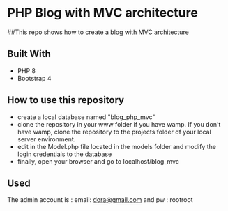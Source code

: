 # PHP Blog with MVC architecture

##This repo shows how to create a blog with MVC architecture

## Built With

- PHP 8
- Bootstrap 4

## How to use this repository

- create a local database named "blog_php_mvc"
- clone the repository in your www folder if you have wamp. If you don't have wamp, clone the repository to the projects folder of your local server environment.
- edit in the Model.php file located in the models folder and modify the login credentials to the database
- finally, open your browser and go to localhost/blog_mvc


## Used

The admin account is : 
email: dora@gmail.com and pw : rootroot
